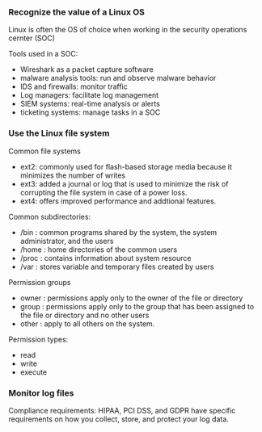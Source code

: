 ### Recognize the value of a Linux OS

Linux is often the OS of choice when working in the security operations cernter (SOC)

Tools used in a SOC:

* Wireshark as a packet capture software
* malware analysis tools: run and observe malware behavior
* IDS and firewalls: monitor traffic
* Log managers: facilitate log management
* SIEM systems: real-time analysis or alerts
* ticketing systems: manage tasks in a SOC

### Use the Linux file system

Common file systems

* ext2: commonly used for flash-based storage media because it minimizes the number of writes
* ext3: added a journal or log that is used to minimize the risk of corrupting the file system in case of a power loss.
* ext4: offers improved performance and addtional features.

Common subdirectories:

* /bin : common programs shared by the system, the system administrator, and the users
* /home : home directories of the common users
* /proc : contains information about system resource
* /var : stores variable and temporary files created by users

Permission groups

* owner : permissions apply only to the owner of the file or directory
* group : permissions apply only to the group that has been assigned to the file or directory and no other users
* other : apply to all others on the system.

Permission types:

* read
* write
* execute

### Monitor log files

Compliance requirements: HIPAA, PCI DSS, and GDPR have specific requirements on how you collect, store, and protect your log data.


